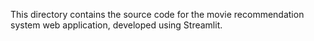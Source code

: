 This directory contains the source code for the movie recommendation system web application, developed using Streamlit.
